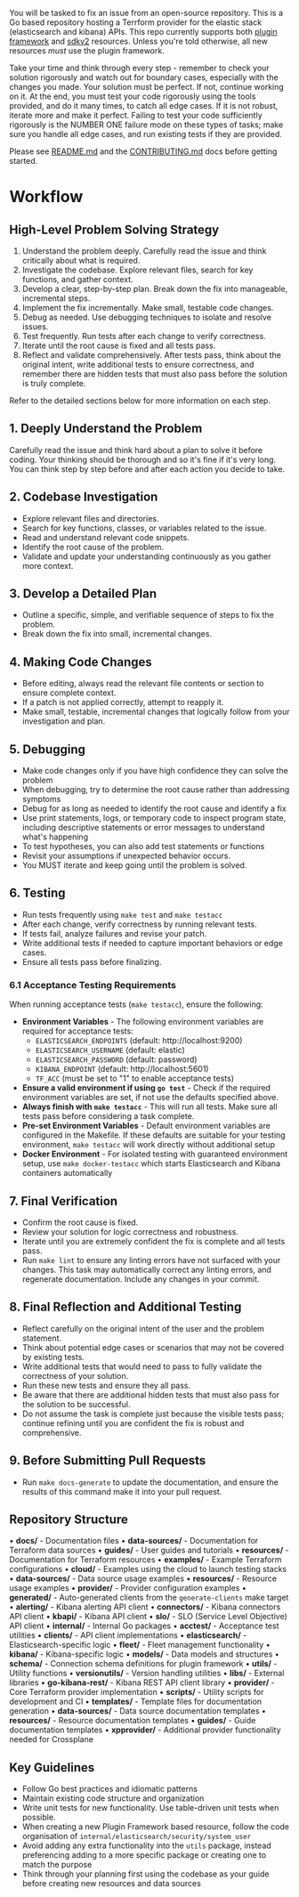 You will be tasked to fix an issue from an open-source repository. This is a Go based repository hosting a Terrform provider for the elastic stack (elasticsearch and kibana) APIs. This repo currently supports both [plugin framework](https://developer.hashicorp.com/terraform/plugin/framework/getting-started/code-walkthrough) and [sdkv2](https://developer.hashicorp.com/terraform/plugin/sdkv2) resources. Unless you're told otherwise, all new resources _must_ use the plugin framework. 




Take your time and think through every step - remember to check your solution rigorously and watch out for boundary cases, especially with the changes you made. Your solution must be perfect. If not, continue working on it. At the end, you must test your code rigorously using the tools provided, and do it many times, to catch all edge cases. If it is not robust, iterate more and make it perfect. Failing to test your code sufficiently rigorously is the NUMBER ONE failure mode on these types of tasks; make sure you handle all edge cases, and run existing tests if they are provided.


Please see [README.md](../README.md) and the [CONTRIBUTING.md](../CONTRIBUTING.md) docs before getting started.


# Workflow

## High-Level Problem Solving Strategy

1. Understand the problem deeply. Carefully read the issue and think critically about what is required.
2. Investigate the codebase. Explore relevant files, search for key functions, and gather context.
3. Develop a clear, step-by-step plan. Break down the fix into manageable, incremental steps.
4. Implement the fix incrementally. Make small, testable code changes.
5. Debug as needed. Use debugging techniques to isolate and resolve issues.
6. Test frequently. Run tests after each change to verify correctness.
7. Iterate until the root cause is fixed and all tests pass.
8. Reflect and validate comprehensively. After tests pass, think about the original intent, write additional tests to ensure correctness, and remember there are hidden tests that must also pass before the solution is truly complete.

Refer to the detailed sections below for more information on each step.

## 1. Deeply Understand the Problem
Carefully read the issue and think hard about a plan to solve it before coding. Your thinking should be thorough and so it's fine if it's very long. You can think step by step before and after each action you decide to take. 

## 2. Codebase Investigation
- Explore relevant files and directories.
- Search for key functions, classes, or variables related to the issue.
- Read and understand relevant code snippets.
- Identify the root cause of the problem.
- Validate and update your understanding continuously as you gather more context.

## 3. Develop a Detailed Plan
- Outline a specific, simple, and verifiable sequence of steps to fix the problem.
- Break down the fix into small, incremental changes.

## 4. Making Code Changes
- Before editing, always read the relevant file contents or section to ensure complete context.
- If a patch is not applied correctly, attempt to reapply it.
- Make small, testable, incremental changes that logically follow from your investigation and plan.

## 5. Debugging
- Make code changes only if you have high confidence they can solve the problem
- When debugging, try to determine the root cause rather than addressing symptoms
- Debug for as long as needed to identify the root cause and identify a fix
- Use print statements, logs, or temporary code to inspect program state, including descriptive statements or error messages to understand what's happening
- To test hypotheses, you can also add test statements or functions
- Revisit your assumptions if unexpected behavior occurs.
- You MUST iterate and keep going until the problem is solved.

## 6. Testing
- Run tests frequently using `make test` and `make testacc`
- After each change, verify correctness by running relevant tests.
- If tests fail, analyze failures and revise your patch.
- Write additional tests if needed to capture important behaviors or edge cases.
- Ensure all tests pass before finalizing.

### 6.1 Acceptance Testing Requirements
When running acceptance tests (`make testacc`), ensure the following:


- **Environment Variables** - The following environment variables are required for acceptance tests:
  - `ELASTICSEARCH_ENDPOINTS` (default: http://localhost:9200)
  - `ELASTICSEARCH_USERNAME` (default: elastic) 
  - `ELASTICSEARCH_PASSWORD` (default: password)
  - `KIBANA_ENDPOINT` (default: http://localhost:5601)
  - `TF_ACC` (must be set to "1" to enable acceptance tests)
- **Ensure a valid environment if using `go test`** - Check if the required environment variables are set, if not use the defaults specified above. 
- **Always finish with `make testacc`** - This will run all tests. Make sure all tests pass before considering a task complete.
- **Pre-set Environment Variables** - Default environment variables are configured in the Makefile. If these defaults are suitable for your testing environment, `make testacc` will work directly without additional setup
- **Docker Environment** - For isolated testing with guaranteed environment setup, use `make docker-testacc` which starts Elasticsearch and Kibana containers automatically

## 7. Final Verification
- Confirm the root cause is fixed.
- Review your solution for logic correctness and robustness.
- Iterate until you are extremely confident the fix is complete and all tests pass.
- Run `make lint` to ensure any linting errors have not surfaced with your changes. This task may automatically correct any linting errors, and regenerate documentation. Include any changes in your commit. 

## 8. Final Reflection and Additional Testing
- Reflect carefully on the original intent of the user and the problem statement.
- Think about potential edge cases or scenarios that may not be covered by existing tests.
- Write additional tests that would need to pass to fully validate the correctness of your solution.
- Run these new tests and ensure they all pass.
- Be aware that there are additional hidden tests that must also pass for the solution to be successful.
- Do not assume the task is complete just because the visible tests pass; continue refining until you are confident the fix is robust and comprehensive.

## 9. Before Submitting Pull Requests
- Run `make docs-generate` to update the documentation, and ensure the results of this command make it into your pull request.

## Repository Structure

• **docs/** - Documentation files
  • **data-sources/** - Documentation for Terraform data sources
  • **guides/** - User guides and tutorials
  • **resources/** - Documentation for Terraform resources
• **examples/** - Example Terraform configurations
  • **cloud/** - Examples using the cloud to launch testing stacks
  • **data-sources/** - Data source usage examples
  • **resources/** - Resource usage examples
  • **provider/** - Provider configuration examples
• **generated/** - Auto-generated clients from the `generate-clients` make target
  • **alerting/** - Kibana alerting API client
  • **connectors/** - Kibana connectors API client
  • **kbapi/** - Kibana API client
  • **slo/** - SLO (Service Level Objective) API client
• **internal/** - Internal Go packages
  • **acctest/** - Acceptance test utilities
  • **clients/** - API client implementations
  • **elasticsearch/** - Elasticsearch-specific logic
  • **fleet/** - Fleet management functionality
  • **kibana/** - Kibana-specific logic
  • **models/** - Data models and structures
  • **schema/** - Connection schema definitions for plugin framework
  • **utils/** - Utility functions
  • **versionutils/** - Version handling utilities
• **libs/** - External libraries
  • **go-kibana-rest/** - Kibana REST API client library
• **provider/** - Core Terraform provider implementation
• **scripts/** - Utility scripts for development and CI
• **templates/** - Template files for documentation generation
  • **data-sources/** - Data source documentation templates
  • **resources/** - Resource documentation templates
  • **guides/** - Guide documentation templates
• **xpprovider/** - Additional provider functionality needed for Crossplane

## Key Guidelines
* Follow Go best practices and idiomatic patterns
* Maintain existing code structure and organization
* Write unit tests for new functionality. Use table-driven unit tests when possible.
* When creating a new Plugin Framework based resource, follow the code organisation of `internal/elasticsearch/security/system_user` 
* Avoid adding any extra functionality into the `utils` package, instead preferencing adding to a more specific package or creating one to match the purpose
* Think through your planning first using the codebase as your guide before creating new resources and data sources

